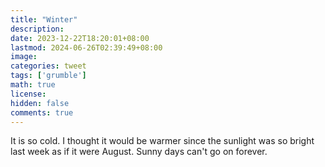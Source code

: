 ```yaml
---
title: "Winter"
description: 
date: 2023-12-22T18:20:01+08:00
lastmod: 2024-06-26T02:39:49+08:00
image: 
categories: tweet
tags: ['grumble']
math: true
license: 
hidden: false
comments: true
---
```


It is so cold. I thought it would be warmer since the sunlight was so bright last week as if it were August. Sunny days can't go on forever.


